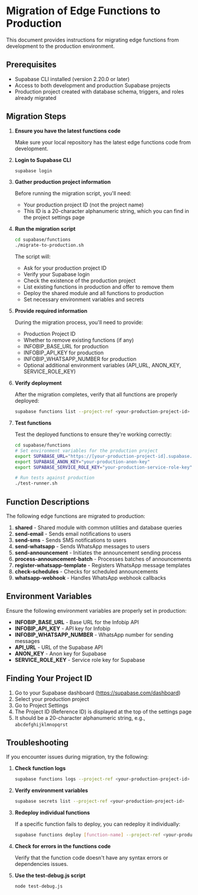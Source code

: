 # Migration of Edge Functions to Production

This document provides instructions for migrating edge functions from development to the production environment.

## Prerequisites

- Supabase CLI installed (version 2.20.0 or later)
- Access to both development and production Supabase projects
- Production project created with database schema, triggers, and roles already migrated

## Migration Steps

1. **Ensure you have the latest functions code**
   
   Make sure your local repository has the latest edge functions code from development.

2. **Login to Supabase CLI**

   ```bash
   supabase login
   ```

3. **Gather production project information**

   Before running the migration script, you'll need:
   - Your production project ID (not the project name)
   - This ID is a 20-character alphanumeric string, which you can find in the project settings page

4. **Run the migration script**

   ```bash
   cd supabase/functions
   ./migrate-to-production.sh
   ```

   The script will:
   - Ask for your production project ID
   - Verify your Supabase login
   - Check the existence of the production project
   - List existing functions in production and offer to remove them
   - Deploy the shared module and all functions to production
   - Set necessary environment variables and secrets

5. **Provide required information**

   During the migration process, you'll need to provide:
   - Production Project ID
   - Whether to remove existing functions (if any)
   - INFOBIP_BASE_URL for production
   - INFOBIP_API_KEY for production
   - INFOBIP_WHATSAPP_NUMBER for production
   - Optional additional environment variables (API_URL, ANON_KEY, SERVICE_ROLE_KEY)

6. **Verify deployment**

   After the migration completes, verify that all functions are properly deployed:

   ```bash
   supabase functions list --project-ref <your-production-project-id>
   ```

7. **Test functions**

   Test the deployed functions to ensure they're working correctly:

   ```bash
   cd supabase/functions
   # Set environment variables for the production project
   export SUPABASE_URL="https://[your-production-project-id].supabase.co"
   export SUPABASE_ANON_KEY="your-production-anon-key"
   export SUPABASE_SERVICE_ROLE_KEY="your-production-service-role-key"
   
   # Run tests against production
   ./test-runner.sh
   ```

## Function Descriptions

The following edge functions are migrated to production:

1. **shared** - Shared module with common utilities and database queries
2. **send-email** - Sends email notifications to users
3. **send-sms** - Sends SMS notifications to users
4. **send-whatsapp** - Sends WhatsApp messages to users
5. **send-announcement** - Initiates the announcement sending process
6. **process-announcement-batch** - Processes batches of announcements
7. **register-whatsapp-template** - Registers WhatsApp message templates
8. **check-schedules** - Checks for scheduled announcements
9. **whatsapp-webhook** - Handles WhatsApp webhook callbacks

## Environment Variables

Ensure the following environment variables are properly set in production:

- **INFOBIP_BASE_URL** - Base URL for the Infobip API
- **INFOBIP_API_KEY** - API key for Infobip
- **INFOBIP_WHATSAPP_NUMBER** - WhatsApp number for sending messages
- **API_URL** - URL of the Supabase API
- **ANON_KEY** - Anon key for Supabase
- **SERVICE_ROLE_KEY** - Service role key for Supabase

## Finding Your Project ID

1. Go to your Supabase dashboard (https://supabase.com/dashboard)
2. Select your production project
3. Go to Project Settings
4. The Project ID (Reference ID) is displayed at the top of the settings page
5. It should be a 20-character alphanumeric string, e.g., `abcdefghijklmnopqrst`

## Troubleshooting

If you encounter issues during migration, try the following:

1. **Check function logs**

   ```bash
   supabase functions logs --project-ref <your-production-project-id>
   ```

2. **Verify environment variables**

   ```bash
   supabase secrets list --project-ref <your-production-project-id>
   ```

3. **Redeploy individual functions**

   If a specific function fails to deploy, you can redeploy it individually:

   ```bash
   supabase functions deploy [function-name] --project-ref <your-production-project-id> --no-verify-jwt
   ```

4. **Check for errors in the functions code**

   Verify that the function code doesn't have any syntax errors or dependencies issues.

5. **Use the test-debug.js script**

   ```bash
   node test-debug.js
   ``` 